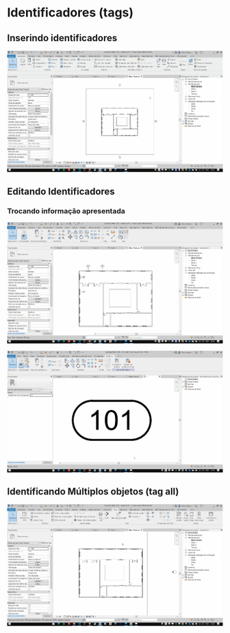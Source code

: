 # Identificadores (tags)

## Inserindo identificadores

![tags](./tags.gif)

## Editando Identificadores

### Trocando informação apresentada

![tags](./tag_family_01.gif)

![tags](./tag_family_02.gif)

## Identificando Múltiplos objetos (tag all)

![tags](./tag_all.gif)